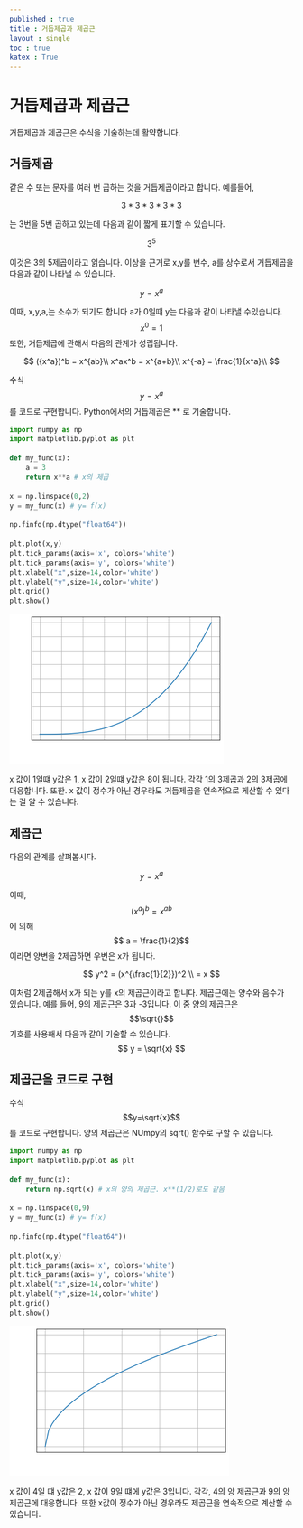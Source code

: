 ```yaml
---
published : true 
title : 거듭제곱과 제곱근  
layout : single 
toc : true 
katex : True 
---
```

# 거듭제곱과 제곱근

거듭제곱과 제곱근은 수식을 기술하는데 활약합니다.

## 거듭제곱

같은 수 또는 문자를 여러 번 곱하는 것을 거듭제곱이라고 합니다.
예를들어, 

$$
3 * 3 * 3 * 3 * 3
$$

는 3번을 5번 곱하고 있는데 다음과 같이 짧게 표기할 수 있습니다.

$$
3^5
$$

이것은 3의 5제곱이라고 읽습니다.
이상을 근거로 x,y를 변수, a를 상수로서 거듭제곱을 다음과 같이 나타낼 수 있습니다.

$$
y = x^a
$$

이때, x,y,a,는 소수가 되기도 합니다 a가 0일떄 y는 다음과 같이 나타낼 수있습니다.
$$
x^0 = 1
$$
또한, 거듭제곱에 관해서 다음의 관계가 성립됩니다.

$$
({x^a})^b = x^{ab}\\
x^ax^b = x^{a+b}\\
x^{-a} = \frac{1}{x^a}\\
$$

수식$$y = x^a$$를 코드로 구현합니다. Python에서의 거듭제곱은 ** 로 기술합니다.


```python
import numpy as np
import matplotlib.pyplot as plt

def my_func(x):
    a = 3
    return x**a # x의 제곱

x = np.linspace(0,2)
y = my_func(x) # y= f(x)

np.finfo(np.dtype("float64"))

plt.plot(x,y)
plt.tick_params(axis='x', colors='white')
plt.tick_params(axis='y', colors='white')
plt.xlabel("x",size=14,color='white')
plt.ylabel("y",size=14,color='white')
plt.grid()
plt.show()
```


    
![png](../assets/images/%EA%B1%B0%EB%93%AD%EC%A0%9C%EA%B3%B1%EA%B3%BC%20%EC%A0%9C%EA%B3%B1%EA%B7%BC_2_0.png)
    


x 값이 1일떄 y값은 1, x 값이 2일떄 y값은 8이 됩니다. 각각 1의 3제곱과 2의 3제곱에 대응합니다. 또한. x 값이 정수가 아닌 경우라도 거듭제곱을 연속적으로 게산할 수 있다는 걸 알 수 있습니다.

## 제곱근

다음의 관계를 살펴봅시다.

$$
y = x^a
$$

이때, $$({x^a})^b = x^{ab}$$ 에 의해 $$ a = \frac{1}{2}$$이라면 양변을 2제곱하면 우변은 x가 됩니다.

$$
y^2 = (x^{\frac{1}{2}})^2 \\
= x
$$

이처럼 2제곱해서 x가 되는 y를 x의 제곱근이라고 합니다.
제곱근에는 양수와 음수가 있습니다. 예를 들어, 9의 제곱근은 3과 -3입니다.
이 중 양의 제곱근은 $$\sqrt{}$$ 기호를 사용해서 다음과 같이 기술할 수 있습니다.
$$
y = \sqrt{x}
$$

## 제곱근을 코드로 구현

수식 $$y=\sqrt{x}$$를 코드로 구현합니다. 양의 제곱근은 NUmpy의 sqrt() 함수로 구할 수 있습니다.


```python
import numpy as np
import matplotlib.pyplot as plt

def my_func(x):
    return np.sqrt(x) # x의 양의 제곱근. x**(1/2)로도 같음

x = np.linspace(0,9)
y = my_func(x) # y= f(x)

np.finfo(np.dtype("float64"))

plt.plot(x,y)
plt.tick_params(axis='x', colors='white')
plt.tick_params(axis='y', colors='white')
plt.xlabel("x",size=14,color='white')
plt.ylabel("y",size=14,color='white')
plt.grid()
plt.show()
```


    
![png](../assets/images/%EA%B1%B0%EB%93%AD%EC%A0%9C%EA%B3%B1%EA%B3%BC%20%EC%A0%9C%EA%B3%B1%EA%B7%BC_5_0.png)
    


x 값이 4일 떄 y값은 2, x 값이 9일 떄에 y값은 3입니다. 각각, 4의 양 제곱근과 9의 양 제곱근에 대응합니다. 또한 x값이 정수가 아닌 경우라도 제곱근을 연속적으로 계산할 수 있습니다.
